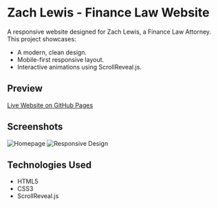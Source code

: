 # Zach Lewis - Finance Law Website

A responsive website designed for Zach Lewis, a Finance Law Attorney. This project showcases:
- A modern, clean design.
- Mobile-first responsive layout.
- Interactive animations using ScrollReveal.js.

## Preview
[Live Website on GitHub Pages](https://abrilmarangoni.github.io/Law/)

## Screenshots
![Homepage](screenshot1.png)
![Responsive Design](screenshot2.png)

## Technologies Used
- HTML5
- CSS3
- ScrollReveal.js

